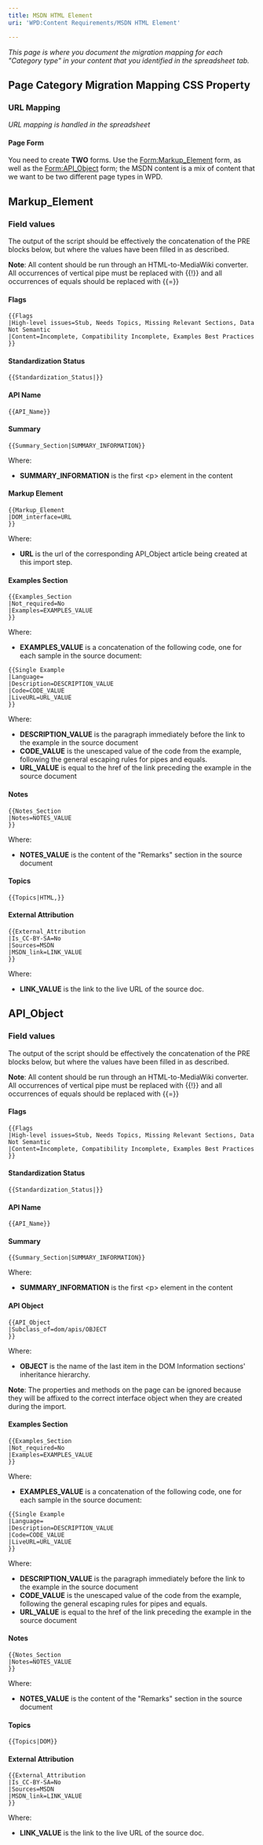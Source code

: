 ```yaml
---
title: MSDN HTML Element
uri: 'WPD:Content Requirements/MSDN HTML Element'

---
```

*This page is where you document the migration mapping for each "Category type" in your content that you identified in the spreadsheet tab.*

## <span>Page Category Migration Mapping CSS Property</span>

### <span>URL Mapping</span>

*URL mapping is handled in the spreadsheet*

#### <span>Page Form</span>

You need to create **TWO** forms. Use the [Form:Markup\_Element](/Form:Markup_Element) form, as well as the [Form:API\_Object](/Form:API_Object) form; the MSDN content is a mix of content that we want to be two different page types in WPD.

## <span>Markup\_Element</span>

### <span>Field values</span>

The output of the script should be effectively the concatenation of the PRE blocks below, but where the values have been filled in as described.

**Note**: All content should be run through an HTML-to-MediaWiki converter. All occurrences of vertical pipe must be replaced with {{!}} and all occurrences of equals should be replaced with {{=}}

#### <span>Flags</span>

    {{Flags
    |High-level issues=Stub, Needs Topics, Missing Relevant Sections, Data Not Semantic
    |Content=Incomplete, Compatibility Incomplete, Examples Best Practices
    }}

#### <span>Standardization Status</span>

    {{Standardization_Status|}}

#### <span>API Name</span>

    {{API_Name}}

#### <span>Summary</span>

    {{Summary_Section|SUMMARY_INFORMATION}}

Where:

-   **SUMMARY\_INFORMATION** is the first \<p\> element in the content

#### <span>Markup Element</span>

    {{Markup_Element
    |DOM_interface=URL
    }}

Where:

-   **URL** is the url of the corresponding API\_Object article being created at this import step.

#### <span>Examples Section</span>

    {{Examples_Section
    |Not_required=No
    |Examples=EXAMPLES_VALUE
    }}

Where:

-   **EXAMPLES\_VALUE** is a concatenation of the following code, one for each sample in the source document:

<!-- -->

    {{Single Example
    |Language=
    |Description=DESCRIPTION_VALUE
    |Code=CODE_VALUE
    |LiveURL=URL_VALUE
    }}

Where:

-   **DESCRIPTION\_VALUE** is the paragraph immediately before the link to the example in the source document
-   **CODE\_VALUE** is the unescaped value of the code from the example, following the general escaping rules for pipes and equals.
-   **URL\_VALUE** is equal to the href of the link preceding the example in the source document

#### <span>Notes</span>

    {{Notes_Section
    |Notes=NOTES_VALUE
    }}

Where:

-   **NOTES\_VALUE** is the content of the "Remarks" section in the source document

#### <span>Topics</span>

    {{Topics|HTML,}}

#### <span>External Attribution</span>

    {{External_Attribution
    |Is_CC-BY-SA=No
    |Sources=MSDN
    |MSDN_link=LINK_VALUE
    }}

Where:

-   **LINK\_VALUE** is the link to the live URL of the source doc.

## <span>API\_Object</span>

### <span>Field values</span>

The output of the script should be effectively the concatenation of the PRE blocks below, but where the values have been filled in as described.

**Note**: All content should be run through an HTML-to-MediaWiki converter. All occurrences of vertical pipe must be replaced with {{!}} and all occurrences of equals should be replaced with {{=}}

#### <span>Flags</span>

    {{Flags
    |High-level issues=Stub, Needs Topics, Missing Relevant Sections, Data Not Semantic
    |Content=Incomplete, Compatibility Incomplete, Examples Best Practices
    }}

#### <span>Standardization Status</span>

    {{Standardization_Status|}}

#### <span>API Name</span>

    {{API_Name}}

#### <span>Summary</span>

    {{Summary_Section|SUMMARY_INFORMATION}}

Where:

-   **SUMMARY\_INFORMATION** is the first \<p\> element in the content

#### <span>API Object</span>

    {{API_Object
    |Subclass_of=dom/apis/OBJECT
    }}

Where:

-   **OBJECT** is the name of the last item in the DOM Information sections' inheritance hierarchy.

**Note**: The properties and methods on the page can be ignored because they will be affixed to the correct interface object when they are created during the import.

#### <span>Examples Section</span>

    {{Examples_Section
    |Not_required=No
    |Examples=EXAMPLES_VALUE
    }}

Where:

-   **EXAMPLES\_VALUE** is a concatenation of the following code, one for each sample in the source document:

<!-- -->

    {{Single Example
    |Language=
    |Description=DESCRIPTION_VALUE
    |Code=CODE_VALUE
    |LiveURL=URL_VALUE
    }}

Where:

-   **DESCRIPTION\_VALUE** is the paragraph immediately before the link to the example in the source document
-   **CODE\_VALUE** is the unescaped value of the code from the example, following the general escaping rules for pipes and equals.
-   **URL\_VALUE** is equal to the href of the link preceding the example in the source document

#### <span>Notes</span>

    {{Notes_Section
    |Notes=NOTES_VALUE
    }}

Where:

-   **NOTES\_VALUE** is the content of the "Remarks" section in the source document

#### <span>Topics</span>

    {{Topics|DOM}}

#### <span>External Attribution</span>

    {{External_Attribution
    |Is_CC-BY-SA=No
    |Sources=MSDN
    |MSDN_link=LINK_VALUE
    }}

Where:

-   **LINK\_VALUE** is the link to the live URL of the source doc.

